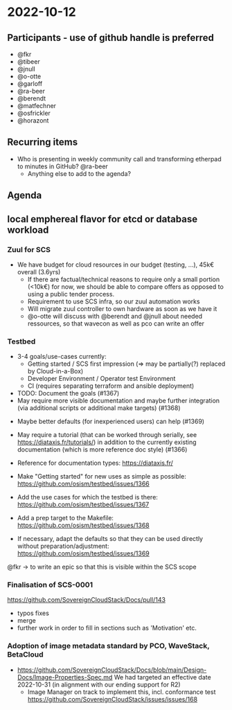 # 2022-10-12
## Participants - use of github handle is preferred
* @fkr
* @tibeer
* @jnull
* @o-otte
* @garloff
* @ra-beer
* @berendt
* @matfechner
* @osfrickler
* @horazont

## Recurring items
* Who is presenting in weekly community call and transforming etherpad to minutes in GitHub?
   @ra-beer
   * Anything else to add to the agenda?
  
## Agenda

## local emphereal flavor for etcd  or database workload

### Zuul for SCS
* We have budget for cloud resources in our budget (testing, ...), 45k€ overall (3.6yrs)
  - If there are factual/technical reasons to require only a small portion (<10k€) for now, we should be able to compare offers as opposed to using a public tender process.
  - Requirement to use SCS infra, so our zuul automation works
  - Will migrate zuul controller to own hardware as soon as we have it
  - @o-otte will discuss with @berendt and @jnull about needed ressources, so that wavecon as well as pco can write an offer

### Testbed
* 3-4 goals/use-cases currently:
    - Getting started / SCS first impression (=> may be partially(?) replaced by Cloud-in-a-Box)
    - Developer Environment / Operator test Environment
    - CI (requires separating terraform and ansible deployment)
* TODO: Document the goals (#1367)
* May require more visible documentation and maybe further integration (via additional scripts or additional make targets) (#1368)
- Maybe better defaults (for inexperienced users) can help (#1369)
* May require a tutorial (that can be worked through serially, see https://diataxis.fr/tutorials/) in addition to the currently existing documentation (which is more reference doc style) (#1366)
* Reference for documentation types: https://diataxis.fr/

* Make "Getting started" for new uses as simple as possible: https://github.com/osism/testbed/issues/1366
* Add the use cases for which the testbed is there: https://github.com/osism/testbed/issues/1367
* Add a prep target to the Makefile: https://github.com/osism/testbed/issues/1368
* If necessary, adapt the defaults so that they can be used directly without preparation/adjustment: https://github.com/osism/testbed/issues/1369

@fkr -> to write an epic so that this is visible within the SCS scope


### Finalisation of SCS-0001

https://github.com/SovereignCloudStack/Docs/pull/143

* typos fixes
* merge
* further work in order to fill in sections such as 'Motivation' etc.

### Adoption of image metadata standard by PCO, WaveStack, BetaCloud
* https://github.com/SovereignCloudStack/Docs/blob/main/Design-Docs/Image-Properties-Spec.md
  We had targeted an effective date 2022-10-31 (in alignment with our ending support for R2)
  - Image Manager on track to implement this, incl. conformance test
    https://github.com/SovereignCloudStack/issues/issues/168